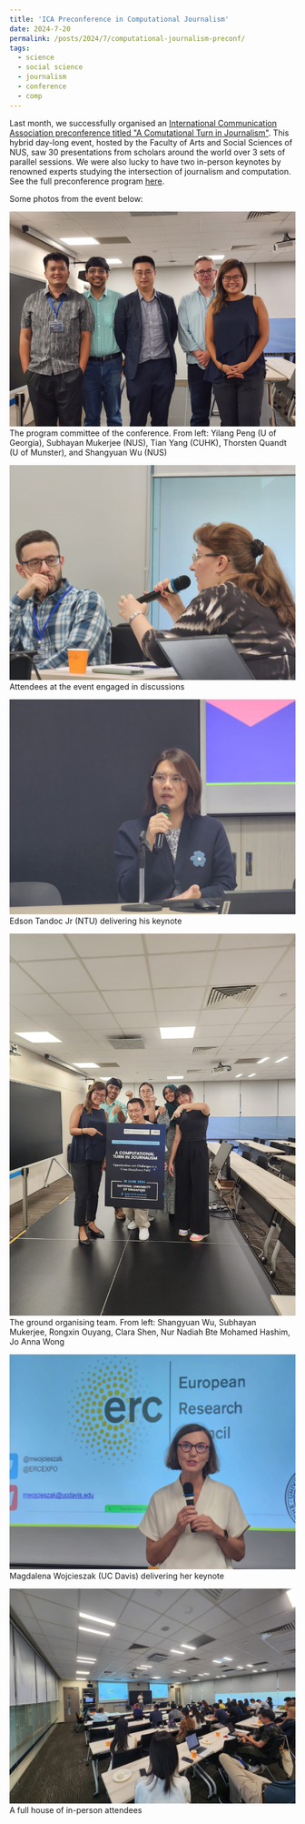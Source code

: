 ```yaml
---
title: 'ICA Preconference in Computational Journalism'
date: 2024-7-20
permalink: /posts/2024/7/computational-journalism-preconf/
tags:
  - science
  - social science
  - journalism
  - conference
  - comp
---
```


Last month, we successfully organised an [International Communication Association preconference titled "A Comutational Turn in Journalism"](https://fass.nus.edu.sg/cnm/ica-2024/). This hybrid day-long event, hosted by the Faculty of Arts and Social Sciences of NUS, saw 30 presentations from scholars around the world over 3 sets of parallel sessions. We were also lucky to have two in-person keynotes by renowned experts studying the intersection of journalism and computation. See the full preconference program [here](https://fass.nus.edu.sg/cnm/wp-content/uploads/sites/2/2024/06/Preconference-Program-Final_20240617.pdf).

Some photos from the event below:

![preconference 1](/assets/images/preconf1.jpg)
<span style="font-size: 14px; line-height: 1;">The program committee of the conference. From left: Yilang Peng (U of Georgia), Subhayan Mukerjee (NUS), Tian Yang (CUHK), Thorsten Quandt (U of Munster), and Shangyuan Wu (NUS) </span>

![preconference 2](/assets/images/preconf2.jpg)
<span style="font-size: 14px; line-height: 1;">Attendees at the event engaged in discussions</span>

![preconference 3](/assets/images/preconf3.jpg)
<span style="font-size: 14px; line-height: 1;">Edson Tandoc Jr (NTU) delivering his keynote</span>

![preconference 4](/assets/images/preconf4.jpg)
<span style="font-size: 14px; line-height: 1;">The ground organising team. From left: Shangyuan Wu, Subhayan Mukerjee, Rongxin Ouyang, Clara Shen, Nur Nadiah Bte Mohamed Hashim, Jo Anna Wong</span>

![preconference 5](/assets/images/preconf5.jpg)
<span style="font-size: 14px; line-height: 1;">Magdalena Wojcieszak (UC Davis) delivering her keynote</span>

![preconference 6](/assets/images/preconf6.jpg)
<span style="font-size: 14px; line-height: 1;">A full house of in-person attendees</span>
